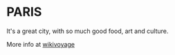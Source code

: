 # PARIS

It's a great city, with so much good food, art and culture.

More info at [wikivoyage](https://en.wikivoyage.org/wiki/Paris)
